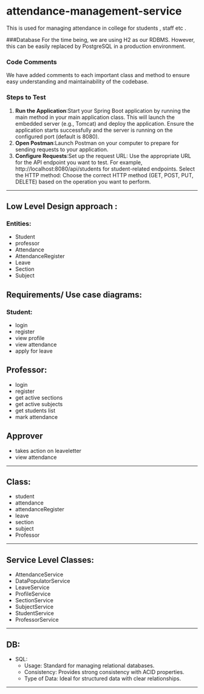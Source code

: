 # attendance-management-service
This is used for managing attendance in college for students , staff etc .  

###Database
For the time being, we are using H2 as our RDBMS. However, this can be easily replaced by PostgreSQL in a production environment.

### Code Comments

We have added comments to each important class and method to ensure easy understanding and maintainability of the codebase.

### Steps to Test
1. **Run the Application**:Start your Spring Boot application by running the main method in your main application class. This will launch the embedded server (e.g., Tomcat) and deploy the application.
Ensure the application starts successfully and the server is running on the configured port (default is 8080).
2. **Open Postman**:Launch Postman on your computer to prepare for sending requests to your application.
3. **Configure Requests**:Set up the request URL: Use the appropriate URL for the API endpoint you want to test. For example, http://localhost:8080/api/students for student-related endpoints.
Select the HTTP method: Choose the correct HTTP method (GET, POST, PUT, DELETE) based on the operation you want to perform.

---


## Low Level Design approach :

### Entities:
- Student
- professor
- Attendance
- AttendanceRegister
- Leave
- Section
- Subject

## Requirements/ Use case diagrams:

###  Student:

- login
- register
- view profile
- view attendance
- apply for leave

##  Professor:

- login
- register
- get active sections
- get active subjects
- get students list
- mark attendance

##  Approver

- takes action on leaveletter
- view attendance

---

## Class:

- student
- attendance
- attendanceRegister
- leave
- section
- subject
- Professor

---

## Service Level Classes:

- AttendanceService
- DataPopulatorService
- LeaveService
- ProfileService
- SectionService
- SubjectService
- StudentService
- ProfessorService
  
---

## DB:

- SQL:
    - Usage: Standard for managing relational databases.
    - Consistency: Provides strong consistency with ACID properties.
    - Type of Data: Ideal for structured data with clear relationships.
 
---



  





